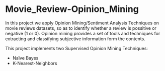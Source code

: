 # Movie_Review-Opinion_Mining

In this project we apply Opinion Mining/Sentiment Analysis Techniques on movie reviews datasets, so as to identify whether a review is possitive or negative (1 or 0). Opinion mining provides a set of tools and techniques for extracting and classifying subjective information form the contents. 

This project implements two Supervised Opinion Mining Techniques: 
* Naïve Bayes  
* K-Nearest-Neighbors
